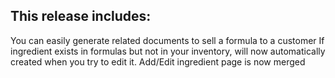 This release includes:
----------------------
You can easily generate related documents to sell a formula to a customer
If ingredient exists in formulas but not in your inventory, will now automatically created when you try to edit it.
Add/Edit ingredient page is now merged
